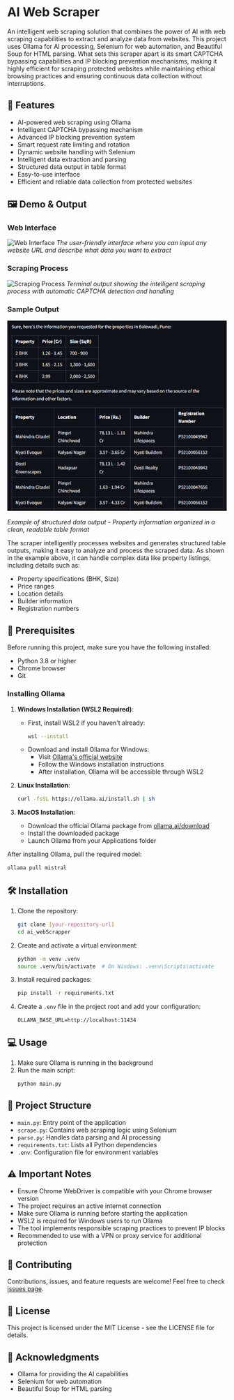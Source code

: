 # AI Web Scraper

An intelligent web scraping solution that combines the power of AI with web scraping capabilities to extract and analyze data from websites. This project uses Ollama for AI processing, Selenium for web automation, and Beautiful Soup for HTML parsing. What sets this scraper apart is its smart CAPTCHA bypassing capabilities and IP blocking prevention mechanisms, making it highly efficient for scraping protected websites while maintaining ethical browsing practices and ensuring continuous data collection without interruptions.

## 📌 Features

- AI-powered web scraping using Ollama
- Intelligent CAPTCHA bypassing mechanism
- Advanced IP blocking prevention system
- Smart request rate limiting and rotation
- Dynamic website handling with Selenium
- Intelligent data extraction and parsing
- Structured data output in table format
- Easy-to-use interface
- Efficient and reliable data collection from protected websites

## 🖼️ Demo & Output

### Web Interface

![Web Interface](./images/web_interface.png)
_The user-friendly interface where you can input any website URL and describe what data you want to extract_

### Scraping Process

![Scraping Process](./images/scraping_process.png)
_Terminal output showing the intelligent scraping process with automatic CAPTCHA detection and handling_

### Sample Output

![Sample Output](https://github.com/AkshaySingh2005/AI_Web_Scrapper/blob/main/Screenshot%202025-03-22%20123741.png)

_Example of structured data output - Property information organized in a clean, readable table format_

The scraper intelligently processes websites and generates structured table outputs, making it easy to analyze and process the scraped data. As shown in the example above, it can handle complex data like property listings, including details such as:

- Property specifications (BHK, Size)
- Price ranges
- Location details
- Builder information
- Registration numbers

## 🚀 Prerequisites

Before running this project, make sure you have the following installed:

- Python 3.8 or higher
- Chrome browser
- Git

### Installing Ollama

1. **Windows Installation (WSL2 Required)**:

   - First, install WSL2 if you haven't already:
     ```bash
     wsl --install
     ```
   - Download and install Ollama for Windows:
     - Visit [Ollama's official website](https://ollama.ai/download)
     - Follow the Windows installation instructions
     - After installation, Ollama will be accessible through WSL2

2. **Linux Installation**:

   ```bash
   curl -fsSL https://ollama.ai/install.sh | sh
   ```

3. **MacOS Installation**:
   - Download the official Ollama package from [ollama.ai/download](https://ollama.ai/download)
   - Install the downloaded package
   - Launch Ollama from your Applications folder

After installing Ollama, pull the required model:

```bash
ollama pull mistral
```

## 🛠️ Installation

1. Clone the repository:

   ```bash
   git clone [your-repository-url]
   cd ai_webScrapper
   ```

2. Create and activate a virtual environment:

   ```bash
   python -m venv .venv
   source .venv/bin/activate  # On Windows: .venv\Scripts\activate
   ```

3. Install required packages:

   ```bash
   pip install -r requirements.txt
   ```

4. Create a `.env` file in the project root and add your configuration:
   ```
   OLLAMA_BASE_URL=http://localhost:11434
   ```

## 💻 Usage

1. Make sure Ollama is running in the background
2. Run the main script:
   ```bash
   python main.py
   ```

## 🔧 Project Structure

- `main.py`: Entry point of the application
- `scrape.py`: Contains web scraping logic using Selenium
- `parse.py`: Handles data parsing and AI processing
- `requirements.txt`: Lists all Python dependencies
- `.env`: Configuration file for environment variables

## ⚠️ Important Notes

- Ensure Chrome WebDriver is compatible with your Chrome browser version
- The project requires an active internet connection
- Make sure Ollama is running before starting the application
- WSL2 is required for Windows users to run Ollama
- The tool implements responsible scraping practices to prevent IP blocks
- Recommended to use with a VPN or proxy service for additional protection

## 🤝 Contributing

Contributions, issues, and feature requests are welcome! Feel free to check [issues page](your-issues-url).

## 📝 License

This project is licensed under the MIT License - see the LICENSE file for details.

## 🙏 Acknowledgments

- Ollama for providing the AI capabilities
- Selenium for web automation
- Beautiful Soup for HTML parsing
